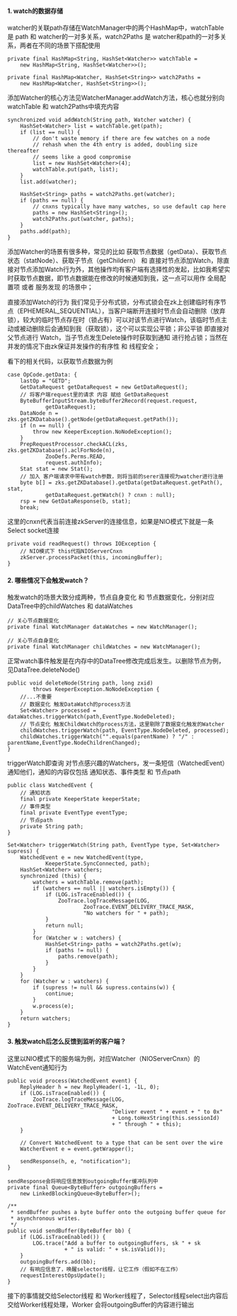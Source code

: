 #### 1. watch的数据存储

watcher的关联path存储在WatchManager中的两个HashMap中，watchTable 是 path 和 watcher的一对多关系，watch2Paths 是 watcher和path的一对多关系，两者在不同的场景下搭配使用

```
private final HashMap<String, HashSet<Watcher>> watchTable =
    new HashMap<String, HashSet<Watcher>>();

private final HashMap<Watcher, HashSet<String>> watch2Paths =
    new HashMap<Watcher, HashSet<String>>();
```



添加Watcher的核心方法见WatcherManager.addWatch方法，核心也就分别向watchTable 和 watch2Paths中填充内容

```
synchronized void addWatch(String path, Watcher watcher) {
    HashSet<Watcher> list = watchTable.get(path);
    if (list == null) {
        // don't waste memory if there are few watches on a node
        // rehash when the 4th entry is added, doubling size thereafter
        // seems like a good compromise
        list = new HashSet<Watcher>(4);
        watchTable.put(path, list);
    }
    list.add(watcher);

    HashSet<String> paths = watch2Paths.get(watcher);
    if (paths == null) {
        // cnxns typically have many watches, so use default cap here
        paths = new HashSet<String>();
        watch2Paths.put(watcher, paths);
    }
    paths.add(path);
}
```



添加Watcher的场景有很多种，常见的比如 获取节点数据（getData）、获取节点状态（statNode）、获取子节点（getChildern） 和 直接对节点添加Watch，除直接对节点添加Watch行为外，其他操作均有客户端有选择性的发起，比如我希望实时获取节点数据，即节点数据能在修改的时候通知到我，这一点可以用作 全局配置项 或者 服务发现 的场景中；

直接添加Watch的行为 我们常见于分布式锁，分布式锁会在zk上创建临时有序节点（EPHEMERAL_SEQUENTIAL），当客户端断开连接时节点会自动删除（放弃锁），较大的临时节点存在时（锁占有）可以对该节点进行Watch，该临时节点主动或被动删除后会通知到我（获取锁），这个可以实现公平锁；非公平锁 即直接对父节点进行 Watch，当子节点发生Delete操作时获取到通知 进行抢占锁；当然在并发的情况下由zk保证并发操作的有序性 和 线程安全；



看下的相关代码，以获取节点数据为例

```
case OpCode.getData: {
    lastOp = "GETD";
    GetDataRequest getDataRequest = new GetDataRequest();
    // 将客户端request里的请求 内容 赋给 GetDataRequest
    ByteBufferInputStream.byteBuffer2Record(request.request,
            getDataRequest);
    DataNode n = zks.getZKDatabase().getNode(getDataRequest.getPath());
    if (n == null) {
        throw new KeeperException.NoNodeException();
    }
    PrepRequestProcessor.checkACL(zks, zks.getZKDatabase().aclForNode(n),
            ZooDefs.Perms.READ,
            request.authInfo);
    Stat stat = new Stat();
    // 加入 客户端请求中带有watch参数，则将当前的serer连接视为watcher进行注册
    byte b[] = zks.getZKDatabase().getData(getDataRequest.getPath(), stat,
            getDataRequest.getWatch() ? cnxn : null);
    rsp = new GetDataResponse(b, stat);
    break;
```



这里的cnxn代表当前连接zkServer的连接信息，如果是NIO模式下就是一条Select socket连接

```
private void readRequest() throws IOException {
    // NIO模式下 this代指NIOServerCnxn
    zkServer.processPacket(this, incomingBuffer);
}
```



#### 2. 哪些情况下会触发watch？

触发watch的场景大致分成两种，节点自身变化 和 节点数据变化，分别对应DataTree中的childWatches 和 dataWatches

```
// 关心节点数据变化
private final WatchManager dataWatches = new WatchManager();

// 关心节点自身变化
private final WatchManager childWatches = new WatchManager();
```



正常watch事件触发是在内存中的DataTree修改完成后发生。以删除节点为例，见DataTree.deleteNode()

```
public void deleteNode(String path, long zxid)
        throws KeeperException.NoNodeException {
    //...不重要
    // 数据变化 触发DataWatch的process方法
    Set<Watcher> processed = dataWatches.triggerWatch(path,EventType.NodeDeleted);
    // 节点变化 触发ChildWatch的process方法，这里剔除了数据变化触发的Watcher
    childWatches.triggerWatch(path, EventType.NodeDeleted, processed);
    childWatches.triggerWatch("".equals(parentName) ? "/" : parentName,EventType.NodeChildrenChanged);
}
```



triggerWatch即查询 对节点感兴趣的Watchers，发一条短信（WatchedEvent）通知他们，通知的内容仅包括 通知状态、事件类型 和 节点path

```
public class WatchedEvent {
    // 通知状态
    final private KeeperState keeperState;
    // 事件类型
    final private EventType eventType;
    // 节点path
    private String path;
}

Set<Watcher> triggerWatch(String path, EventType type, Set<Watcher> supress) {
    WatchedEvent e = new WatchedEvent(type,
            KeeperState.SyncConnected, path);
    HashSet<Watcher> watchers;
    synchronized (this) {
        watchers = watchTable.remove(path);
        if (watchers == null || watchers.isEmpty()) {
            if (LOG.isTraceEnabled()) {
                ZooTrace.logTraceMessage(LOG,
                        ZooTrace.EVENT_DELIVERY_TRACE_MASK,
                        "No watchers for " + path);
            }
            return null;
        }
        for (Watcher w : watchers) {
            HashSet<String> paths = watch2Paths.get(w);
            if (paths != null) {
                paths.remove(path);
            }
        }
    }
    for (Watcher w : watchers) {
        if (supress != null && supress.contains(w)) {
            continue;
        }
        w.process(e);
    }
    return watchers;
}
```



#### 3. 触发watch后怎么反馈到监听的客户端？

这里以NIO模式下的服务端为例，对应Watcher（NIOServerCnxn）的WatchEvent通知行为

```
public void process(WatchedEvent event) {
    ReplyHeader h = new ReplyHeader(-1, -1L, 0);
    if (LOG.isTraceEnabled()) {
        ZooTrace.logTraceMessage(LOG, ZooTrace.EVENT_DELIVERY_TRACE_MASK,
                                 "Deliver event " + event + " to 0x"
                                 + Long.toHexString(this.sessionId)
                                 + " through " + this);
    }

    // Convert WatchedEvent to a type that can be sent over the wire
    WatcherEvent e = event.getWrapper();

    sendResponse(h, e, "notification");
}

sendResponse会将响应信息放到outgoingBuffer缓冲队列中
private final Queue<ByteBuffer> outgoingBuffers =
    new LinkedBlockingQueue<ByteBuffer>();

/**
 * sendBuffer pushes a byte buffer onto the outgoing buffer queue for
 * asynchronous writes.
 */
public void sendBuffer(ByteBuffer bb) {
    if (LOG.isTraceEnabled()) {
        LOG.trace("Add a buffer to outgoingBuffers, sk " + sk
                  + " is valid: " + sk.isValid());
    }
    outgoingBuffers.add(bb);
    // 有响应信息了，唤醒selector线程，让它工作（假如不在工作）
    requestInterestOpsUpdate();
}
```



接下的事情就交给Selector线程 和 Worker线程了，Selector线程select出内容后 交给Worker线程处理，Worker 会将outgoingBuffer的内容进行输出
